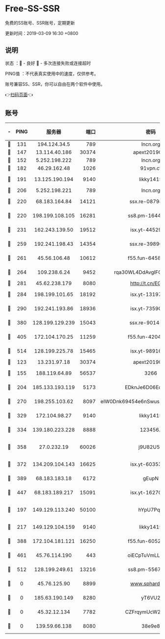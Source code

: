 # Free-SS-SSR

免费的SS账号、SSR账号，定期更新

更新时间：2019-03-09 16:30 +0800

## 说明

状态     ：🙂 - 良好 🙁 - 多次连接失败或连接超时

PING值   ：不代表真实使用中的速度，仅供参考。

账号兼容SS、SSR，你可以自由在两个软件中使用。

👉[扫码页面](https://liesauer.github.io/Free-SS-SSR/)👈

## 账号

|-|PING|服务器|端口|密码|加密方式|区域|
|:----:|:----:|:-----:|-----:|:----:|:----:|:----:|
|🙂|131|194.124.34.5|789|lncn.org|rc4|JP|
|🙂|147|13.114.40.186|30374|apext2019006|chacha20|JP|
|🙂|152|5.252.198.222|789|lncn.org|rc4|JP|
|🙂|182|46.29.162.48|1026|91vpn.cf|rc4-md5|RU|
|🙂|191|13.125.190.194|9140|likky1415|aes-256-cfb|KR|
|🙂|206|5.252.198.221|789|lncn.org|rc4|JP|
|🙂|220|68.183.164.84|14121|ssx.re-08798532|aes-256-cfb|US|
|🙂|220|198.199.108.105|16281|ss8.pm-16442096|aes-256-cfb|US|
|🙂|231|162.243.139.50|19512|isx.yt-44529033|aes-256-cfb|US|
|🙂|259|192.241.198.43|14354|ssx.re-39890928|aes-256-cfb|US|
|🙂|261|45.56.106.48|10612|f55.fun-64589896|aes-256-cfb|US|
|🙂|264|109.238.6.24|9452|rqa30WL4DdAvgIFG6Fs3znzTa|aes-256-cfb|FR|
|🙂|281|45.62.238.179|8080|http://t.cn/EGJIyrl|rc4-md5|CA|
|🙂|284|198.199.101.65|18192|isx.yt-13197237|aes-256-cfb|US|
|🙂|290|192.241.193.86|18936|isx.yt-73590604|aes-256-cfb|US|
|🙂|380|128.199.129.239|15043|ssx.re-90145135|aes-256-cfb|SG|
|🙂|405|172.104.170.25|11259|f55.fun-42045141|aes-256-cfb|SG|
|🙂|514|128.199.225.78|15465|isx.yt-98916705|aes-256-cfb|SG|
|🙂|123|13.231.97.18|30374|apext2019006|chacha20|JP|
|🙂|155|188.119.64.89|56537|3266|aes-256-cfb|RU|
|🙂|204|185.133.193.119|5173|EDknJe6D06EoWDaw|aes-256-cfb|US|
|🙂|270|198.255.103.62|8097|eIW0Dnk69454e6nSwuspv9DmS201tQ0D|aes-256-cfb|US|
|🙂|329|172.104.98.27|9140|likky1415|aes-256-cfb|JP|
|🙂|334|139.180.223.228|8888|123456..|aes-256-cfb|JP|
|🙂|358|27.0.232.19|60026|j9U82U53|xchacha20-ietf-poly1305|HK|
|🙂|372|134.209.104.143|16625|isx.yt-60353704|aes-256-cfb|SG|
|🙂|389|68.183.183.18|6172|gEupN|aes-256-cfb|SG|
|🙂|447|68.183.189.217|15091|isx.yt-16270564|aes-256-cfb|SG|
|🙁|197|149.129.113.240|50100|hYpU7PqP|chacha20-ietf-poly1305|CN|
|🙁|217|149.129.104.159|9140|likky1415|aes-256-cfb|HK|
|🙁|388|172.104.181.121|16250|f55.fun-60522964|aes-256-cfb|SG|
|🙁|461|45.76.114.190|443|oiECpTuVmLLxk4Ts|aes-256-cfb|AU|
|🙁|512|128.199.249.61|13216|ss8.pm-55672488|aes-256-cfb|SG|
|🙁|0|45.76.125.90|8899|www.sphard.com|aes-256-cfb|AU|
|🙁|0|185.63.190.149|8280|yT6VU2|aes-256-cfb|RU|
|🙁|0|45.32.12.134|7782|CZFrqymUcW2bd12Y|aes-256-cfb|JP|
|🙁|0|139.59.66.138|8080|38e9e8|aes-256-cfb|IN|

